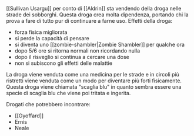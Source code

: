 [[Sullivan Usargu]] per conto di [[Aldrin]] sta vendendo della droga nelle strade dei sobborghi. Questa droga crea molta dipendenza, portando chi la prova a fare di tutto pur di continuare a farne uso.
Effetti della droga:
- forza fisica migliorata
- si perde la capacità di pensare
- si diventa uno [[zombie-shambler|Zombie Shambler]] per qualche ora
- dopo 5/6 ore si ritorna normali non ricordando nulla
- dopo il risveglio si continua a cercare una dose
- non si subiscono gli effetti delle malattie 

La droga viene venduta come una medicina per le strade e in circoli più ristretti viene venduta come un modo per diventare più forti fisicamente.
Questa droga viene chiamata "scaglia blu" in quanto sembra essere una specie di scaglia blu che viene poi tritata e ingerita. 

Drogati che potrebbero incontrare:
- [[Gyoffard]]
- Ernis
- Neale